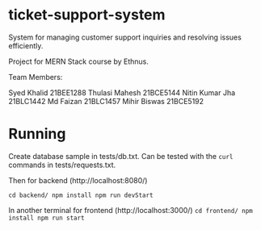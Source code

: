 # ticket-support-system
System for managing customer support inquiries and resolving issues efficiently.

Project for MERN Stack course by Ethnus.

Team Members:

Syed Khalid          21BEE1288 
Thulasi Mahesh       21BCE5144
Nitin Kumar Jha      21BLC1442
Md Faizan            21BLC1457
Mihir Biswas         21BCE5192


# Running

Create database sample in tests/db.txt. Can be tested with the `curl` commands in tests/requests.txt.

Then for backend (http://localhost:8080/)
 
`cd backend/
npm install
npm run devStart `

In another terminal for frontend (http://localhost:3000/)
`cd frontend/
npm install
npm run start `


